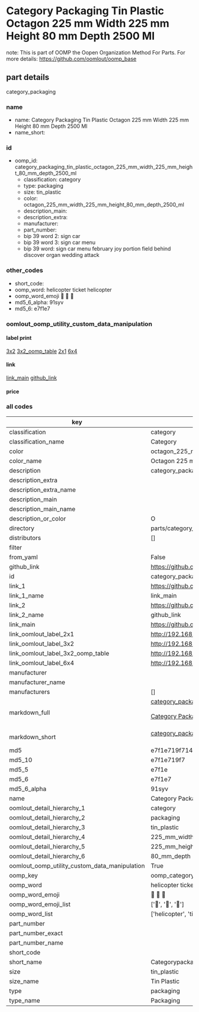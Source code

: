 # Category Packaging Tin Plastic Octagon 225 mm Width 225 mm Height 80 mm Depth 2500 Ml  

note: This is part of OOMP the Oopen Organization Method For Parts. For more details: https://github.com/oomlout/oomp_base

##  part details



category_packaging

### name
* name: Category Packaging Tin Plastic Octagon 225 mm Width 225 mm Height 80 mm Depth 2500 Ml
* name_short: 
### id
* oomp_id: category_packaging_tin_plastic_octagon_225_mm_width_225_mm_height_80_mm_depth_2500_ml
  * classification: category
  * type: packaging
  * size: tin_plastic
  * color: octagon_225_mm_width_225_mm_height_80_mm_depth_2500_ml
  * description_main: 
  * description_extra: 
  * manufacturer: 
  * part_number: 
  * bip 39 word 2: sign car
  * bip 39 word 3: sign car menu
  * bip 39 word: sign car menu february joy portion field behind discover organ wedding attack

### other_codes
* short_code: 
* oomp_word: helicopter ticket helicopter
* oomp_word_emoji :helicopter: :ticket: :helicopter:
* md5_6_alpha: 91syv
* md5_6: e7f1e7






### oomlout_oomp_utility_custom_data_manipulation
#### label print
[3x2](http://192.168.1.245:1112/?label=oomp%2091syv)
[3x2_oomp_table](http://192.168.1.107:1112/?label=oomp%2091syv)
[2x1](http://192.168.1.242:1112/?label=oomp%2091syv)
[6x4](http://192.168.1.55:1112/?label=oomp%2091syv)    

#### link

[link_main](https://github.com/oomlout/oomlout_oomp_current_version_messy/tree/main/parts/category_packaging_tin_plastic_octagon_225_mm_width_225_mm_height_80_mm_depth_2500_ml) [github_link](https://github.com/oomlout/oomlout_oomp_part_src/tree/main/parts/category_packaging_tin_plastic_octagon_225_mm_width_225_mm_height_80_mm_depth_2500_ml)                             

#### price







### all codes 
| key | value |  
| --- | --- |  
| classification | category |  
| classification_name | Category |  
| color | octagon_225_mm_width_225_mm_height_80_mm_depth_2500_ml |  
| color_name | Octagon 225 mm Width 225 mm Height 80 mm Depth 2500 Ml |  
| description | category_packaging |  
| description_extra |  |  
| description_extra_name |  |  
| description_main |  |  
| description_main_name |  |  
| description_or_color | O  |  
| directory | parts/category_packaging_tin_plastic_octagon_225_mm_width_225_mm_height_80_mm_depth_2500_ml |  
| distributors | [] |  
| filter |  |  
| from_yaml | False |  
| github_link | https://github.com/oomlout/oomlout_oomp_part_src/tree/main/parts/category_packaging_tin_plastic_octagon_225_mm_width_225_mm_height_80_mm_depth_2500_ml |  
| id | category_packaging_tin_plastic_octagon_225_mm_width_225_mm_height_80_mm_depth_2500_ml |  
| link_1 | https://github.com/oomlout/oomlout_oomp_current_version_messy/tree/main/parts/category_packaging_tin_plastic_octagon_225_mm_width_225_mm_height_80_mm_depth_2500_ml |  
| link_1_name | link_main |  
| link_2 | https://github.com/oomlout/oomlout_oomp_part_src/tree/main/parts/category_packaging_tin_plastic_octagon_225_mm_width_225_mm_height_80_mm_depth_2500_ml |  
| link_2_name | github_link |  
| link_main | https://github.com/oomlout/oomlout_oomp_current_version_messy/tree/main/parts/category_packaging_tin_plastic_octagon_225_mm_width_225_mm_height_80_mm_depth_2500_ml |  
| link_oomlout_label_2x1 | http://192.168.1.242:1112/?label=oomp%2091syv |  
| link_oomlout_label_3x2 | http://192.168.1.245:1112/?label=oomp%2091syv |  
| link_oomlout_label_3x2_oomp_table | http://192.168.1.107:1112/?label=oomp%2091syv |  
| link_oomlout_label_6x4 | http://192.168.1.55:1112/?label=oomp%2091syv |  
| manufacturer |  |  
| manufacturer_name |  |  
| manufacturers | [] |  
| markdown_full | [category_packaging_tin_plastic_octagon_225_mm_width_225_mm_height_80_mm_depth_2500_ml](https://github.com/oomlout/oomlout_oomp_current_version_messy/tree/main/parts/category_packaging_tin_plastic_octagon_225_mm_width_225_mm_height_80_mm_depth_2500_ml)<br>[](https://github.com/oomlout/oomlout_oomp_current_version_messy/tree/main/parts/category_packaging_tin_plastic_octagon_225_mm_width_225_mm_height_80_mm_depth_2500_ml)<br>[Category Packaging Tin Plastic Octagon 225 Mm Width 225 Mm Height 80 Mm Depth 2500 Ml](https://github.com/oomlout/oomlout_oomp_current_version_messy/tree/main/parts/category_packaging_tin_plastic_octagon_225_mm_width_225_mm_height_80_mm_depth_2500_ml)<br><br> |  
| markdown_short | [category_packaging_tin_plastic_octagon_225_mm_width_225_mm_height_80_mm_depth_2500_ml](https://github.com/oomlout/oomlout_oomp_current_version_messy/tree/main/parts/category_packaging_tin_plastic_octagon_225_mm_width_225_mm_height_80_mm_depth_2500_ml)<br><br> |  
| md5 | e7f1e719f7148abea13c454516489642 |  
| md5_10 | e7f1e719f7 |  
| md5_5 | e7f1e |  
| md5_6 | e7f1e7 |  
| md5_6_alpha | 91syv |  
| name | Category Packaging Tin Plastic Octagon 225 mm Width 225 mm Height 80 mm Depth 2500 Ml |  
| oomlout_detail_hierarchy_1 | category |  
| oomlout_detail_hierarchy_2 | packaging |  
| oomlout_detail_hierarchy_3 | tin_plastic |  
| oomlout_detail_hierarchy_4 | 225_mm_width |  
| oomlout_detail_hierarchy_5 | 225_mm_height |  
| oomlout_detail_hierarchy_6 | 80_mm_depth |  
| oomlout_oomp_utility_custom_data_manipulation | True |  
| oomp_key | oomp_category_packaging_tin_plastic_octagon_225_mm_width_225_mm_height_80_mm_depth_2500_ml |  
| oomp_word | helicopter ticket helicopter |  
| oomp_word_emoji | :helicopter: :ticket: :helicopter: |  
| oomp_word_emoji_list | [':helicopter:', ':ticket:', ':helicopter:'] |  
| oomp_word_list | ['helicopter', 'ticket', 'helicopter'] |  
| part_number |  |  
| part_number_exact |  |  
| part_number_name |  |  
| short_code |  |  
| short_name | Categorypackaging |  
| size | tin_plastic |  
| size_name | Tin Plastic |  
| type | packaging |  
| type_name | Packaging |  
